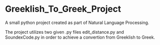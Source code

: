 # Greeklish_To_Greek_Project
A small python project created as part of Natural Language Processing.

The project utilizes two given .py files edit_distance.py and SoundexCode.py in order to achieve a convertion from
Greeklish to Greek.
